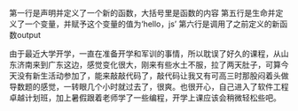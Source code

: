 第一行是声明并定义了一个新的函数，大括号里是函数的内容
第五行是生命并定义了一个变量，并赋予这个变量的值为‘hello，js’
第六行是调用了之前定义的新函数output

由于最近大学开学，一直在准备开学和军训的事情，所以耽误了好久的课程，从山东济南来到广东这边，感觉变化很大，刚来有些水土不服，拉了两天肚子，可算今天没有新生活动参加了，能来敲敲代码了，敲代码让我又有可高三时那股闷着头做导数题的感觉，一转眼几个小时就过去了，很爽。也很开心，自己进入了软件工程卓越计划班，加上暑假跟着老师学了一些编程，开学上课应该会稍微轻松些吧。
